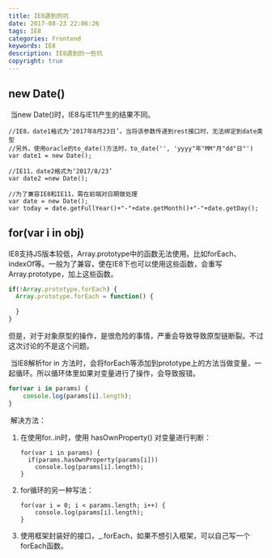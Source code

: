 ```yaml
---
title: IE8遇到的坑
date: 2017-08-23 22:06:26
tags: IE8
categories: Frontend
keywords: IE8
description: IE8遇到的一些坑
copyright: true
---
```


## new Date()

​	当new Date()时，IE8与IE11产生的结果不同。

```
//IE8，date1格式为‘2017年8月23日’。当将该参数传递到rest接口时，无法绑定到date类型
//另外，使用oracle的to_date()方法时，to_date('', 'yyyy"年"MM"月"dd"日"')
var date1 = new Date();

//IE11，date2格式为‘2017/8/23’
var date2 =new Date();

//为了兼容IE8和IE11，需在前端对日期做处理
var date = new Date();
var today = date.getFullYear()+"-"+date.getMonth()+"-"+date.getDay();
```

## for(var i in obj)

​	IE8支持JS版本较低，Array.prototype中的函数无法使用。比如forEach、indexOf等。一般为了兼容，使在IE8下也可以使用这些函数，会重写Array.prototype，加上这些函数。

```javascript
if(!Array.prototype.forEach) {
  Array.prototype.forEach = function() {
      
  }
}
```

​	但是，对于对象原型的操作，是很危险的事情，严重会导致导致原型链断裂。不过这次讨论的不是这个问题。

​	当IE8解析for in 方法时，会将forEach等添加到prototype上的方法当做变量，一起循环。所以循环体里如果对变量进行了操作，会导致报错。

```javascript
for(var i in params) {
    console.log(params[i].length);
}
```

​	解决方法：

1. 在使用for..in时，使用 hasOwnProperty() 对变量进行判断：

   ```
   for(var i in params) {
     if(params.hasOwnProperty(params[i]))
       console.log(params[i].length);
   }
   ```

   

2. for循环的另一种写法：

   ```
   for(var i = 0; i < params.length; i++) {
       console.log(params[i].length);
   }
   ```

3. 使用框架封装好的接口，_.forEach，如果不想引入框架，可以自己写一个forEach函数。

